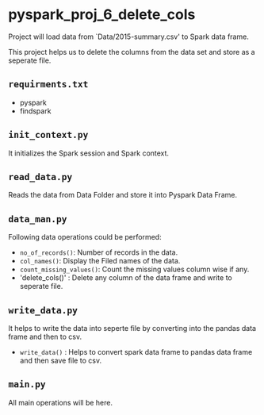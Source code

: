# pyspark_proj_6_delete_cols

Project will load data from `Data/2015-summary.csv' to Spark data frame.

This project helps us to delete the columns from the data set and store as a seperate file.

## `requirments.txt`
- pyspark
- findspark

## `init_context.py`
It initializes the Spark session and Spark context.

## `read_data.py`
Reads the data from Data Folder and store it into Pyspark Data Frame.

## `data_man.py`
Following data operations could be performed:
- `no_of_records()`: Number of records in the data.
- `col_names()`: Display the Filed names of the data.
- `count_missing_values()`: Count the missing values column wise if any.
- 'delete_cols()' : Delete any column of the data frame and write to seperate file.

## `write_data.py`
It helps to write the data into seperte file by converting into the pandas data frame and then to csv.
- `write_data()` : Helps to convert spark data frame to pandas data frame and then save file to csv.

## `main.py`

All main operations will be here.

